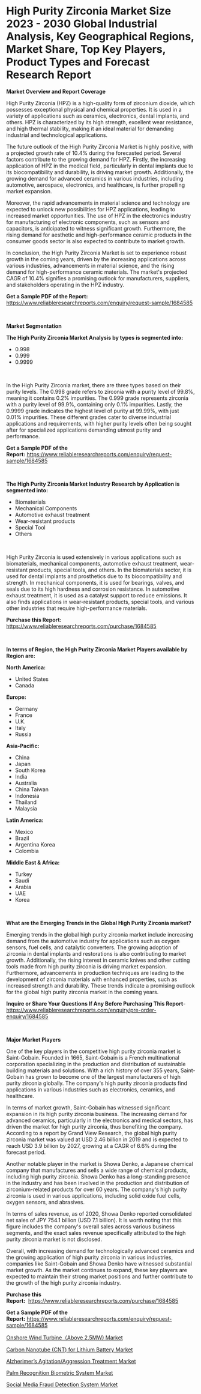 <p><h1>High Purity Zirconia Market Size 2023 - 2030 Global Industrial Analysis, Key Geographical Regions, Market Share, Top Key Players, Product Types and Forecast Research Report</h1></p><p><strong>Market Overview and Report Coverage</strong></p>
<p><p>High Purity Zirconia (HPZ) is a high-quality form of zirconium dioxide, which possesses exceptional physical and chemical properties. It is used in a variety of applications such as ceramics, electronics, dental implants, and others. HPZ is characterized by its high strength, excellent wear resistance, and high thermal stability, making it an ideal material for demanding industrial and technological applications.</p><p>The future outlook of the High Purity Zirconia Market is highly positive, with a projected growth rate of 10.4% during the forecasted period. Several factors contribute to the growing demand for HPZ. Firstly, the increasing application of HPZ in the medical field, particularly in dental implants due to its biocompatibility and durability, is driving market growth. Additionally, the growing demand for advanced ceramics in various industries, including automotive, aerospace, electronics, and healthcare, is further propelling market expansion.</p><p>Moreover, the rapid advancements in material science and technology are expected to unlock new possibilities for HPZ applications, leading to increased market opportunities. The use of HPZ in the electronics industry for manufacturing of electronic components, such as sensors and capacitors, is anticipated to witness significant growth. Furthermore, the rising demand for aesthetic and high-performance ceramic products in the consumer goods sector is also expected to contribute to market growth.</p><p>In conclusion, the High Purity Zirconia Market is set to experience robust growth in the coming years, driven by the increasing applications across various industries, advancements in material science, and the rising demand for high-performance ceramic materials. The market's projected CAGR of 10.4% signifies a promising outlook for manufacturers, suppliers, and stakeholders operating in the HPZ industry.</p></p>
<p><strong>Get a Sample PDF of the Report:</strong> <a href="https://www.reliableresearchreports.com/enquiry/request-sample/1684585">https://www.reliableresearchreports.com/enquiry/request-sample/1684585</a></p>
<p>&nbsp;</p>
<p><strong>Market Segmentation</strong></p>
<p><strong>The High Purity Zirconia Market Analysis by types is segmented into:</strong></p>
<p><ul><li>0.998</li><li>0.999</li><li>0.9999</li></ul></p>
<p>&nbsp;</p>
<p><p>In the High Purity Zirconia market, there are three types based on their purity levels. The 0.998 grade refers to zirconia with a purity level of 99.8%, meaning it contains 0.2% impurities. The 0.999 grade represents zirconia with a purity level of 99.9%, containing only 0.1% impurities. Lastly, the 0.9999 grade indicates the highest level of purity at 99.99%, with just 0.01% impurities. These different grades cater to diverse industrial applications and requirements, with higher purity levels often being sought after for specialized applications demanding utmost purity and performance.</p></p>
<p><strong>Get a Sample PDF of the Report:</strong>&nbsp;<a href="https://www.reliableresearchreports.com/enquiry/request-sample/1684585">https://www.reliableresearchreports.com/enquiry/request-sample/1684585</a></p>
<p>&nbsp;</p>
<p><strong>The High Purity Zirconia Market Industry Research by Application is segmented into:</strong></p>
<p><ul><li>Biomaterials</li><li>Mechanical Components</li><li>Automotive exhaust treatment</li><li>Wear-resistant products</li><li>Special Tool</li><li>Others</li></ul></p>
<p>&nbsp;</p>
<p><p>High Purity Zirconia is used extensively in various applications such as biomaterials, mechanical components, automotive exhaust treatment, wear-resistant products, special tools, and others. In the biomaterials sector, it is used for dental implants and prosthetics due to its biocompatibility and strength. In mechanical components, it is used for bearings, valves, and seals due to its high hardness and corrosion resistance. In automotive exhaust treatment, it is used as a catalyst support to reduce emissions. It also finds applications in wear-resistant products, special tools, and various other industries that require high-performance materials.</p></p>
<p><strong>Purchase this Report:</strong>&nbsp; <a href="https://www.reliableresearchreports.com/purchase/1684585">https://www.reliableresearchreports.com/purchase/1684585</a></p>
<p>&nbsp;</p>
<p><strong>In terms of Region, the High Purity Zirconia Market Players available by Region are:</strong></p>
<p>
    <p> <strong> North America: </strong>
        <ul>
            <li>United States</li>
            <li>Canada</li>
        </ul>
        </p> 
    <p> <strong> Europe: </strong>
        <ul>
            <li>Germany</li>
            <li>France</li>
            <li>U.K.</li>
            <li>Italy</li>
            <li>Russia</li>
        </ul>
        </p> 
    <p> <strong> Asia-Pacific: </strong>
        <ul>
            <li>China</li>
            <li>Japan</li>
            <li>South Korea</li>
            <li>India</li>
            <li>Australia</li>
            <li>China Taiwan</li>
            <li>Indonesia</li>
            <li>Thailand</li>
            <li>Malaysia</li>
        </ul>
        </p> 
    <p> <strong> Latin America: </strong>
        <ul>
            <li>Mexico</li>
            <li>Brazil</li>
            <li>Argentina Korea</li>
            <li>Colombia</li>
        </ul>
        </p> 
    <p> <strong> Middle East & Africa: </strong>
        <ul>
            <li>Turkey</li>
            <li>Saudi</li>
            <li>Arabia</li>
            <li>UAE</li>
            <li>Korea</li>
        </ul>
    </p>
    </p>
<p>&nbsp;</p>
<p><strong>What are the Emerging Trends in the Global High Purity Zirconia market?</strong></p>
<p><p>Emerging trends in the global high purity zirconia market include increasing demand from the automotive industry for applications such as oxygen sensors, fuel cells, and catalytic converters. The growing adoption of zirconia in dental implants and restorations is also contributing to market growth. Additionally, the rising interest in ceramic knives and other cutting tools made from high purity zirconia is driving market expansion. Furthermore, advancements in production techniques are leading to the development of zirconia materials with enhanced properties, such as increased strength and durability. These trends indicate a promising outlook for the global high purity zirconia market in the coming years.</p></p>
<p><strong>Inquire or Share Your Questions If Any Before Purchasing This Report</strong>- <a href="https://www.reliableresearchreports.com/enquiry/pre-order-enquiry/1684585">https://www.reliableresearchreports.com/enquiry/pre-order-enquiry/1684585</a></p>
<p>&nbsp;</p>
<p><strong>Major Market Players</strong></p>
<p><p>One of the key players in the competitive high purity zirconia market is Saint-Gobain. Founded in 1665, Saint-Gobain is a French multinational corporation specializing in the production and distribution of sustainable building materials and solutions. With a rich history of over 355 years, Saint-Gobain has grown to become one of the largest manufacturers of high purity zirconia globally. The company's high purity zirconia products find applications in various industries such as electronics, ceramics, and healthcare. </p><p>In terms of market growth, Saint-Gobain has witnessed significant expansion in its high purity zirconia business. The increasing demand for advanced ceramics, particularly in the electronics and medical sectors, has driven the market for high purity zirconia, thus benefiting the company. According to a report by Grand View Research, the global high purity zirconia market was valued at USD 2.46 billion in 2019 and is expected to reach USD 3.9 billion by 2027, growing at a CAGR of 6.6% during the forecast period.</p><p>Another notable player in the market is Showa Denko, a Japanese chemical company that manufactures and sells a wide range of chemical products, including high purity zirconia. Showa Denko has a long-standing presence in the industry and has been involved in the production and distribution of zirconium-related products for over 60 years. The company's high purity zirconia is used in various applications, including solid oxide fuel cells, oxygen sensors, and abrasives.</p><p>In terms of sales revenue, as of 2020, Showa Denko reported consolidated net sales of JPY 754.1 billion (USD 7.1 billion). It is worth noting that this figure includes the company's overall sales across various business segments, and the exact sales revenue specifically attributed to the high purity zirconia market is not disclosed.</p><p>Overall, with increasing demand for technologically advanced ceramics and the growing application of high purity zirconia in various industries, companies like Saint-Gobain and Showa Denko have witnessed substantial market growth. As the market continues to expand, these key players are expected to maintain their strong market positions and further contribute to the growth of the high purity zirconia industry.</p></p>
<p><strong>Purchase this Report:</strong>&nbsp;&nbsp;<a href="https://www.reliableresearchreports.com/purchase/1684585">https://www.reliableresearchreports.com/purchase/1684585</a></p>
<p></p>
<p><strong>Get a Sample PDF of the Report:</strong>&nbsp;<a href="https://www.reliableresearchreports.com/enquiry/request-sample/1684585">https://www.reliableresearchreports.com/enquiry/request-sample/1684585</a></p>
<p><p><a href="https://www.linkedin.com/pulse/onshore-wind-turbineabove-25mw-market-size-share-global-analysis/">Onshore Wind Turbine（Above 2.5MW) Market</a></p><p><a href="https://www.linkedin.com/pulse/carbon-nanotube-cnt-lithium-battery-market-size-share-global/">Carbon Nanotube (CNT) for Lithium Battery Market</a></p><p><a href="https://www.linkedin.com/pulse/alzherimerrsquos-agitationaggression-treatment-market/">Alzherimer’s Agitation/Aggression Treatment Market</a></p><p><a href="https://medium.com/@prakrishnarp23/palm-recognition-biometric-system-market-insight-market-trends-growth-forecasted-from-2023-to-7ea21edf2aa9">Palm Recognition Biometric System Market</a></p><p><a href="https://medium.com/@humanhydrohq/social-media-fraud-detection-system-market-analysis-and-sze-forecasted-for-period-from-2023-to-2030-703ab7ab105b">Social Media Fraud Detection System Market</a></p></p>
